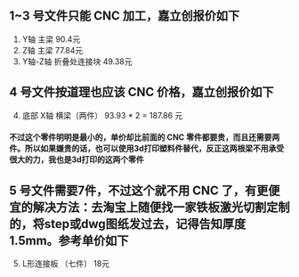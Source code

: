## 1~3 号文件只能 CNC 加工，嘉立创报价如下

1. Y轴 主梁               90.4元
2. Z轴 主梁               77.84元
3. Y轴-Z轴 折叠处连接块    49.38元

## 4 号文件按道理也应该 CNC 价格，嘉立创报价如下

4. 底部 X轴 横梁（两件）    93.93 * 2 = 187.86 元

#### 不过这个零件明明是最小的，单价却比前面的 CNC 零件都要贵，而且还需要两件。所以如果嫌贵的话，也可以使用3d打印塑料件替代，反正这两根梁不用承受很大的力，我也是3d打印的这两个零件


## 5 号文件需要7件，不过这个就不用 CNC 了，有更便宜的解决方法：去淘宝上随便找一家铁板激光切割定制的，将step或dwg图纸发过去，记得告知厚度1.5mm。参考单价如下

5. L形连接板 （七件）        18元

